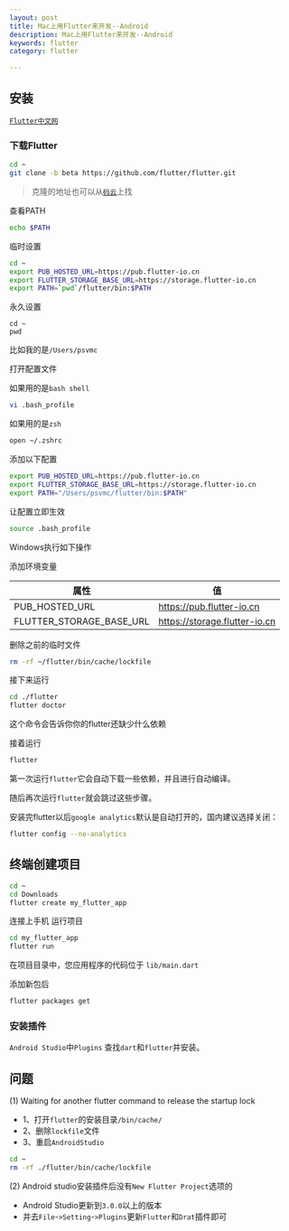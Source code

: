 ```yaml
---
layout: post
title: Mac上用Flutter来开发--Android
description: Mac上用Flutter来开发--Android
keywords: flutter
category: flutter

---
```




## 安装

[`Flutter中文网`](https://flutterchina.club/)

### 下载Flutter

```bash
cd ~
git clone -b beta https://github.com/flutter/flutter.git
```

> 克隆的地址也可以从[`码云`](https://gitee.com/search?utf8=%E2%9C%93&q=flutter&type=)上找

查看PATH

```bash
echo $PATH
```



临时设置

```bash
cd ~
export PUB_HOSTED_URL=https://pub.flutter-io.cn
export FLUTTER_STORAGE_BASE_URL=https://storage.flutter-io.cn
export PATH=`pwd`/flutter/bin:$PATH
```

永久设置

```
cd ~
pwd
```

比如我的是`/Users/psvmc`

打开配置文件 

如果用的是`bash shell`

```bash
vi .bash_profile
```

如果用的是`zsh`

```bash
open ~/.zshrc
```

添加以下配置

```bash
export PUB_HOSTED_URL=https://pub.flutter-io.cn
export FLUTTER_STORAGE_BASE_URL=https://storage.flutter-io.cn
export PATH="/Users/psvmc/flutter/bin:$PATH"
```

让配置立即生效

```bash
source .bash_profile
```



Windows执行如下操作

添加环境变量

| 属性                     | 值                            |
| ------------------------ | ----------------------------- |
| PUB_HOSTED_URL           | https://pub.flutter-io.cn     |
| FLUTTER_STORAGE_BASE_URL | https://storage.flutter-io.cn |



删除之前的临时文件

```bash
rm -rf ~/flutter/bin/cache/lockfile
```



接下来运行

```bash
cd ./flutter
flutter doctor
```

这个命令会告诉你你的flutter还缺少什么依赖

接着运行

```bash
flutter
```

第一次运行`flutter`它会自动下载一些依赖，并且进行自动编译。

随后再次运行`flutter`就会跳过这些步骤。



安装完flutter以后`google analytics`默认是自动打开的，国内建议选择关闭：

```bash
flutter config --no-analytics
```

## 终端创建项目

```bash
cd ~
cd Downloads
flutter create my_flutter_app
```

连接上手机 运行项目

```bash
cd my_flutter_app
flutter run
```

在项目目录中，您应用程序的代码位于 `lib/main.dart`

添加新包后

```bash
flutter packages get
```



### 安装插件

`Android Studio`中`Plugins` 查找`dart`和`flutter`并安装。

## 问题

(1) Waiting for another flutter command to release the startup lock

+ 1、打开`flutter`的安装目录`/bin/cache/`  
+ 2、删除`lockfile`文件   
+ 3、重启`AndroidStudio`

```bash
cd ~
rm -rf ./flutter/bin/cache/lockfile
```



(2) Android studio安装插件后没有`New Flutter Project`选项的

+ Android Studio更新到`3.0.0`以上的版本
+ 并去`File`-`>Setting`-`>Plugins`更新`Flutter`和`Drat`插件即可

